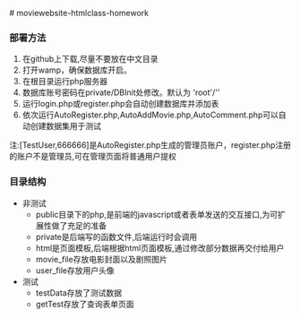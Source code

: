﻿﻿# moviewebsite-htmlclass-homework





### 部署方法

1. 在github上下载,尽量不要放在中文目录
2. 打开wamp，确保数据库开启。
3. 在根目录运行php服务器
4. 数据库账号密码在private/DBInit处修改。默认为 'root'/''
5. 运行login.php或register.php会自动创建数据库并添加表
6. 依次运行AutoRegister.php,AutoAddMovie.php,AutoComment.php可以自动创建数据集用于测试

注:[TestUser,666666]是AutoRegister.php生成的管理员账户，register.php注册的账户不是管理员,可在管理页面将普通用户提权



### 目录结构
  * 非测试
    * public目录下的php,是前端的javascript或者表单发送的交互接口,为可扩展性做了充足的准备
    * private是后端写的函数文件,后端运行时会调用
    * html是页面模板,后端根据html页面模板,通过修改部分数据再交付给用户
    * movie_file存放电影封面以及剧照图片
    * user_file存放用户头像
  * 测试
    * testData存放了测试数据
    * getTest存放了查询表单页面

    
 
